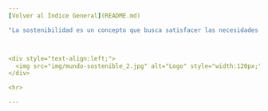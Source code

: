 ```yaml
---
[Volver al Índice General](README.md)

"La sostenibilidad es un concepto que busca satisfacer las necesidades del presente sin comprometer la capacidad de las generaciones futuras para satisfacer las suyas"



<div style="text-align:left;">
  <img src="img/mundo-sostenible_2.jpg" alt="Logo" style="width:120px;">
</div>

<hr>

---
```

